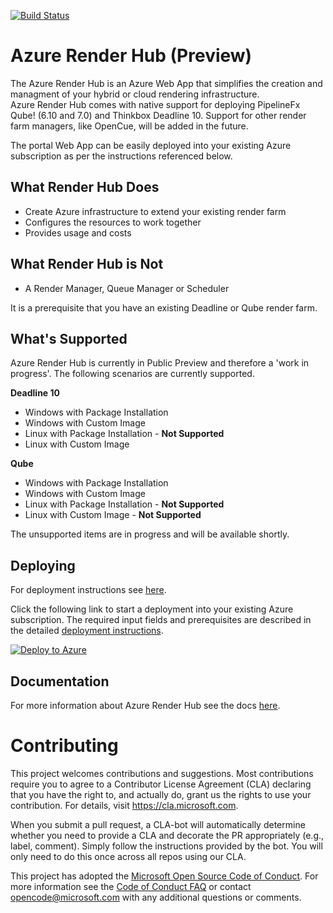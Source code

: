 [![Build Status](https://dev.azure.com/azure/azure-render-hub/_apis/build/status/Azure.azure-render-hub?branchName=master)](https://dev.azure.com/azure/azure-render-hub/_build/latest?definitionId=19&branchName=master)

# Azure Render Hub (Preview)

The Azure Render Hub is an Azure Web App that simplifies the creation and managment of your hybrid or cloud rendering infrastructure.  
Azure Render Hub comes with native support for deploying PipelineFx Qube! (6.10 and 7.0) and Thinkbox Deadline 10. 
Support for other render farm managers, like OpenCue, will be added in the future.

The portal Web App can be easily deployed into your existing Azure subscription as per the instructions referenced below.

## What Render Hub Does

* Create Azure infrastructure to extend your existing render farm
* Configures the resources to work together
* Provides usage and costs

## What Render Hub is Not

* A Render Manager, Queue Manager or Scheduler

It is a prerequisite that you have an existing Deadline or Qube render farm.

## What's Supported

Azure Render Hub is currently in Public Preview and therefore a 'work in progress'.  The following scenarios
are currently supported.

**Deadline 10**
* Windows with Package Installation
* Windows with Custom Image
* Linux with Package Installation - **Not Supported**
* Linux with Custom Image

**Qube**
* Windows with Package Installation
* Windows with Custom Image
* Linux with Package Installation - **Not Supported**
* Linux with Custom Image - **Not Supported**

The unsupported items are in progress and will be available shortly.

## Deploying

For deployment instructions see [here](docs/00-deployment.md).

Click the following link to start a deployment into your existing Azure subscription. 
The required input fields and prerequisites are described in the detailed [deployment instructions](docs/00-deployment.md).

<a href="https://portal.azure.com/#create/Microsoft.Template/uri/https%3A%2F%2Fraw.githubusercontent.com%2FAzure%2Fazure-render-hub%2Fmaster%2FTemplates%2FAzureRenderHub.json" target="_blank">
   <img alt="Deploy to Azure" src="http://azuredeploy.net/deploybutton.png"/>
</a>

## Documentation

For more information about Azure Render Hub see the docs [here](docs/README.md).

# Contributing

This project welcomes contributions and suggestions.  Most contributions require you to agree to a
Contributor License Agreement (CLA) declaring that you have the right to, and actually do, grant us
the rights to use your contribution. For details, visit https://cla.microsoft.com.

When you submit a pull request, a CLA-bot will automatically determine whether you need to provide
a CLA and decorate the PR appropriately (e.g., label, comment). Simply follow the instructions
provided by the bot. You will only need to do this once across all repos using our CLA.

This project has adopted the [Microsoft Open Source Code of Conduct](https://opensource.microsoft.com/codeofconduct/).
For more information see the [Code of Conduct FAQ](https://opensource.microsoft.com/codeofconduct/faq/) or
contact [opencode@microsoft.com](mailto:opencode@microsoft.com) with any additional questions or comments.
